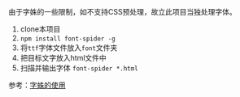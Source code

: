 由于字姝的一些限制，如不支持CSS预处理，故立此项目当独处理字体。

1. clone本项目
2. `npm install font-spider -g`
3. 将`ttf`字体文件放入`font`文件夹
4. 把目标文字放入html文件中
5. 扫描并输出字体 `font-spider *.html`

参考：[字蛛的使用](http://font-spider.org/#use)